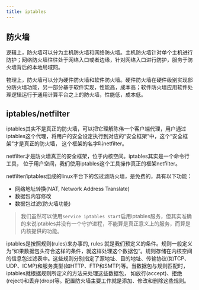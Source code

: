 ```yaml
---
title: iptables
---
```




## 防火墙

逻辑上，防火墙可以分为主机防火墙和网络防火墙。主机防火墙针对单个主机进行防护；网络防火墙往往处于网络入口或者边缘，针对网络入口进行防护，服务于防火墙背后的本地局域网。

物理上，防火墙可以分为硬件防火墙和软件防火墙。硬件防火墙在硬件级别实现部分防火墙功能，另一部分基于软件实现，性能高，成本高；软件防火墙应用软件处理逻辑运行于通用计算平台之上的防火墙，性能低，成本低。



## iptables/netfilter

iptables其实不是真正的防火墙，可以把它理解陈伟一个客户端代理，用户通过iptables这个代理，将用户的安全设定执行到对应的“安全框架”中，这个“安全框架”才是真正的防火墙， 这个框架的名字叫netfilter。

netfilter才是防火墙真正的安全框架，位于内核空间。iptables其实是一个命令行工具， 位于用户空间，我们使用iptables这个工具操作真正的框架netfilter。

netfilter/iptables组成的linux平台下的包过滤防火墙，是免费的，具有以下功能：

- 网络地址转换(NAT, Network Address Translate)
- 数据包内容修改
- 数据包过滤(防火墙功能)

> 我们虽然可以使用`service iptables start`启用iptables服务，但其实准确的来说iptables并没有一个守护进程，不能算是真正意义上的服务，而算是内核提供的功能。



iptables是按照规则(rules)来办事的, rules 就是我们预定义的条件。规则一般定义为“如果数据包头符合这样的条件，就这样处理这个数据包”。规则存储在内核空间的信息包过滤表中。这些规则分别指定了源地址、目的地址、传输协议(如TCP、UDP、ICMP)和服务类型(如HTTP、FTP和SMTP)等。当数据包与规则匹配时，iptables就根据规则所定义的方法来处理这些数据包， 如放行(accept)、拒绝(reject)和丢弃(drop)等。配置防火墙主要工作就是添加、修改和删除这些规则。

